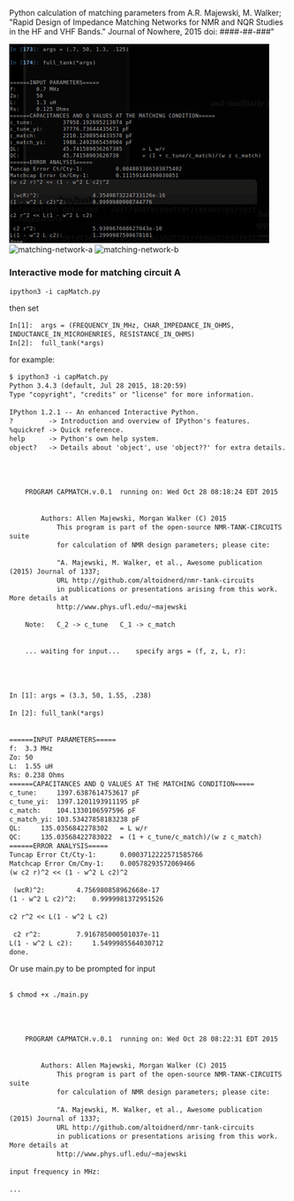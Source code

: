 Python calculation of matching parameters from A.R. Majewski, M. Walker; "Rapid Design of Impedance Matching Networks for NMR and NQR Studies in the HF and VHF Bands." Journal of Nowhere, 2015 doi: ####-##-###"

![example-output](https://github.com/Altoidnerd/capmatch/blob/master/img/Selection_001.png?raw=true)
![matching-network-a](https://raw.githubusercontent.com/Altoidnerd/nmr-tank-circuits/master/circuit_diagrams/matching-a.jpg)
![matching-network-b](https://raw.githubusercontent.com/Altoidnerd/nmr-tank-circuits/master/circuit_diagrams/matching-b.jpg)

### Interactive mode for matching circuit A

    ipython3 -i capMatch.py

then set

    In[1]:	args = (FREQUENCY_IN_MHz, CHAR_IMPEDANCE_IN_OHMS, INDUCTANCE_IN_MICROHENRIES, RESISTANCE_IN_OHMS)
    In[2]:	full_tank(*args)

for example:

```
$ ipython3 -i capMatch.py 
Python 3.4.3 (default, Jul 28 2015, 18:20:59) 
Type "copyright", "credits" or "license" for more information.

IPython 1.2.1 -- An enhanced Interactive Python.
?         -> Introduction and overview of IPython's features.
%quickref -> Quick reference.
help      -> Python's own help system.
object?   -> Details about 'object', use 'object??' for extra details.




	PROGRAM CAPMATCH.v.0.1	running on: Wed Oct 28 08:18:24 EDT 2015


		Authors: Allen Majewski, Morgan Walker (C) 2015
    		This program is part of the open-source NMR-TANK-CIRCUITS suite
     		for calculation of NMR design parameters; please cite:

     		"A. Majewski, M. Walker, et al., Awesome publication (2015) Journal of 1337;
     		URL http://github.com/altoidnerd/nmr-tank-circuits
     		in publications or presentations arising from this work. More details at
     		http://www.phys.ufl.edu/~majewski

	Note:	C_2 -> c_tune	C_1 -> c_match


	... waiting for input...	specify args = (f, z, L, r):




In [1]: args = (3.3, 50, 1.55, .238)

In [2]: full_tank(*args)


======INPUT PARAMETERS=====
f:	3.3 MHz
Zo:	50
L:	1.55 uH
Rs:	0.238 Ohms
======CAPACITANCES AND Q VALUES AT THE MATCHING CONDITION=====
c_tune:		1397.6387614753617 pF
c_tune_yi:	1397.1201193911195 pF
c_match:	104.1330106597596 pF
c_match_yi:	103.53427858183238 pF
QL:		135.0356842278302	= L w/r
QC:		135.03568422783022	= (1 + c_tune/c_match)/(w z c_match)
======ERROR ANALYSIS=====
Tuncap Error Ct/Cty-1:		0.0003712222571585766
Matchcap Error Cm/Cmy-1:	0.00578293572069466
(w c2 r)^2 << (1 - w^2 L c2)^2

 (wcR)^2:		 4.756980858962668e-17 
(1 - w^2 L c2)^2:	 0.9999981372951526

c2 r^2 << L(1 - w^2 L c2)

 c2 r^2:		 7.916785000501037e-11 
L(1 - w^2 L c2):	 1.5499985564030712
done.

```

Or use main.py to be prompted for input

```

$ chmod +x ./main.py




	PROGRAM CAPMATCH.v.0.1	running on: Wed Oct 28 08:22:31 EDT 2015


		Authors: Allen Majewski, Morgan Walker (C) 2015
    		This program is part of the open-source NMR-TANK-CIRCUITS suite
     		for calculation of NMR design parameters; please cite:

     		"A. Majewski, M. Walker, et al., Awesome publication (2015) Journal of 1337;
     		URL http://github.com/altoidnerd/nmr-tank-circuits
     		in publications or presentations arising from this work. More details at
     		http://www.phys.ufl.edu/~majewski

input frequency in MHz: 

...

```



